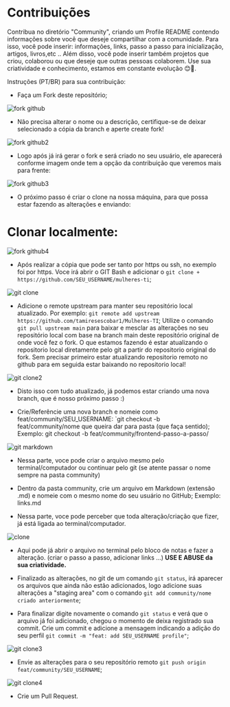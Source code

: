 # Contribuições

Contribua no diretório "Community", criando um Profile README contendo informações sobre você que deseje compartilhar com a comunidade.
Para isso, você pode inserir: informações, links, passo a passo para inicialização, artigos, livros,etc ..
Além disso, você pode inserir também projetos que criou, colaborou ou que deseje que outras pessoas colaborem.
Use sua criatividade e conhecimento, estamos em constante evolução 😊💙.


Instruções (PT/BR) para sua contribuição:

- Faça um Fork deste repositório;

![fork github](https://github.com/tamiresescobar1/Mulheres-TI/assets/124881009/1cf252ec-1ae8-4538-b01c-58126b11988d)

- Não precisa alterar o nome ou a descrição, certifique-se de deixar selecionado a cópia da branch e aperte create fork!

![fork github2](https://github.com/tamiresescobar1/Mulheres-TI/assets/124881009/7db681bc-8b21-419d-8fc1-9ee7ed1d65f1)

- Logo após já irá gerar o fork e será criado no seu usuário, ele aparecerá conforme imagem onde tem a opção da contribuição que veremos mais para frente:

![fork github3](https://github.com/tamiresescobar1/Mulheres-TI/assets/124881009/f029eead-ff04-4c9f-b9fc-b39a60a1a921)

- O próximo passo é criar o clone na nossa máquina, para que possa estar fazendo as alterações e enviando:

# Clonar localmente:

![fork github4](https://github.com/tamiresescobar1/Mulheres-TI/assets/124881009/2319a21b-1fe8-4882-a67a-2561d0b772d6)

- Após realizar a cópia que pode ser tanto por https ou ssh, no exemplo foi por https. Voce irá abrir o GIT Bash e adicionar o `git clone + https://github.com/SEU_USERNAME/mulheres-ti`;

![git clone](https://github.com/tamiresescobar1/Mulheres-TI/assets/124881009/f2f2150b-7f38-4341-bc57-53a8358a3317)

- Adicione o remote upstream para manter seu repositório local atualizado. Por exemplo: `git remote add upstream https://github.com/tamiresescobar1/Mulheres-TI`;
Utilize o comando `git pull upstream main` para baixar e mesclar as alterações no seu repositório local com base na branch main deste repositório original de onde você fez o fork.
O que estamos fazendo é estar atualizando o repositorio local diretamente pelo git a partir do repositorio original do fork. Sem precisar primeiro estar atualizando repositorio remoto no github para em seguida estar baixando no repositorio local!

![git clone2](https://github.com/tamiresescobar1/Mulheres-TI/assets/124881009/34ad62e6-2156-4247-a6be-e536ca1957ce)

- Disto isso com tudo atualizado, já podemos estar criando uma nova branch, que é nosso próximo passo :)

- Crie/Referêncie uma nova branch e nomeie como feat/community/SEU_USERNAME: `git checkout -b feat/community/nome que queira dar para pasta (que faça sentido);
Exemplo: git checkout -b feat/community/frontend-passo-a-passo/

![git markdown](https://github.com/tamiresescobar1/Mulheres-TI/assets/124881009/6421da74-9114-44f6-80f2-ad960a5f6da9)

- Nessa parte, voce pode criar o arquivo mesmo pelo terminal/computador ou continuar pelo git (se atente passar o nome sempre na pasta community)

- Dentro da pasta community, crie um arquivo em Markdown (extensão .md) e nomeie com o mesmo nome do seu usuário no GitHub;
Exemplo: links.md

- Nessa parte, voce pode perceber que toda alteração/criação que fizer, já está ligada ao terminal/computador.

![clone](https://github.com/tamiresescobar1/Mulheres-TI/assets/124881009/db266560-f122-41fa-b5bb-b2d2315b2506)

- Aqui pode já abrir o arquivo no terminal pelo bloco de notas e fazer a alteração. (criar o passo a passo, adicionar links ...) 
**USE E ABUSE da sua criatividade.**

- Finalizado as alterações, no git de um comando `git status`, irá aparecer os arquivos que ainda não estão adicionados, logo adicione suas alterações a "staging area" com o comando `git add community/nome criado anteriormente`;

- Para finalizar digite novamente o comando `git status` e verá que o arquivo já foi adicionado, chegou o momento de deixa registrado sua commit.
Crie um commit e adicione a mensagem indicando a adição do seu perfil `git commit -m "feat: add SEU_USERNAME profile"`;

![git clone3](https://github.com/tamiresescobar1/Mulheres-TI/assets/124881009/d735232f-68a4-44b9-8a43-2d639a2da501)

- Envie as alterações para o seu repositório remoto `git push origin feat/community/SEU_USERNAME`;

![git clone4](https://github.com/tamiresescobar1/Mulheres-TI/assets/124881009/4c08edba-bc10-4f11-9969-e46f54e60034)

- Crie um Pull Request.
